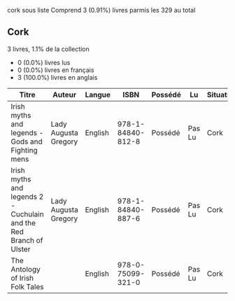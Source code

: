 cork sous liste
Comprend 3 (0.91%) livres parmis les 329 au total

Cork
----
  3 livres, 1.1% de la collection
   - 0 (0.0%) livres lus
   - 0 (0.0%) livres en français
   - 3 (100.0%) livres en anglais

| Titre | Auteur | Langue | ISBN | Possédé | Lu | Situation | Notes |
| --- | --- | --- | --- | --- | --- | --- | --- |
| Irish myths and legends - Gods and Fighting mens | Lady Augusta Gregory | English | 978-1-84840-812-8 | Possédé | Pas Lu | Cork | |
| Irish myths and legends 2 - Cuchulain and the Red Branch of Ulster | Lady Augusta Gregory | English | 978-1-84840-887-6 | Possédé | Pas Lu | Cork | |
| The Antology of Irish Folk Tales | | English | 978-0-75099-321-0 | Possédé | Pas Lu | Cork | |

